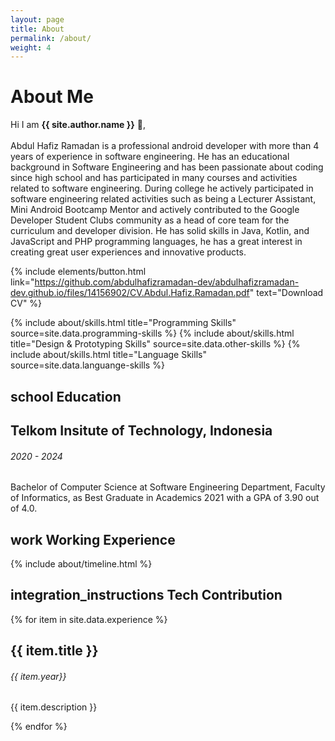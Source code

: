```yaml
---
layout: page
title: About
permalink: /about/
weight: 4
---
```


# **About Me** 

Hi I am **{{ site.author.name }}** :wave:,<br><br>
Abdul Hafiz Ramadan is a professional android developer with more than 4 years of experience in
software engineering. He has an educational background in Software Engineering and has been
passionate about coding since high school and has participated in many courses and activities
related to software engineering. During college he actively participated in software engineering
related activities such as being a Lecturer Assistant, Mini Android Bootcamp Mentor and actively
contributed to the Google Developer Student Clubs community as a head of core team for the
curriculum and developer division. He has solid skills in Java, Kotlin, and JavaScript and PHP
programming languages, he has a great interest in creating great user experiences and innovative
products.

{% include elements/button.html link="https://github.com/abdulhafizramadan-dev/abdulhafizramadan-dev.github.io/files/14156902/CV.Abdul.Hafiz.Ramadan.pdf" text="Download CV" %}

<div class="row">
{% include about/skills.html title="Programming Skills" source=site.data.programming-skills %}
{% include about/skills.html title="Design & Prototyping Skills" source=site.data.other-skills %}
{% include about/skills.html title="Language Skills" source=site.data.languange-skills %}
</div>

## <span class="material-symbols-rounded">school</span> Education
<div class="timeline-body bg-themed">
    <div class="timeline-item">
        <div class="content">
          <h2>Telkom Insitute of Technology, Indonesia</h2>
          <h6 class="date">2020 - 2024</h6>
          <p>Bachelor of Computer Science at Software Engineering Department, Faculty of Informatics, as Best Graduate in Academics 2021 with a GPA of 3.90 out of 4.0.</p>
        </div>
      </div>
</div>

## <span class="material-symbols-rounded">work</span> Working Experience
<div class="row">
{% include about/timeline.html %}
</div>


## <span class="material-symbols-rounded">integration_instructions</span> Tech Contribution
<div class="timeline-body bg-themed">
    {% for item in site.data.experience %}
      <div class="timeline-item">
        <div class="content">
          <h2>{{ item.title }}</h2>
          <h6 class="date">{{ item.year}}</h6>
          <p>{{ item.description }}</p>
        </div>
      </div>
    {% endfor %}
</div>

<link rel="stylesheet" href="https://fonts.googleapis.com/css2?family=Material+Symbols+Rounded:opsz,wght,FILL,GRAD@48,400,0,200" />